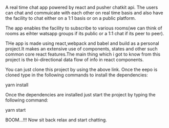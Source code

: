 A real time chat app powered by react and pusher chatkit api. The users can chat and commuicate with each other on real time basis and also have the facility to chat either on a 1:1 basis or on a public platform.

The app enables the facility to subscribe to various rooms(we can think of rooms as eihter watsapp groups if its public or a 1:1 chat if its peer to peer). 

THe app is made using react,webpack and babel and build as a personal project.It makes an extensive use of components, states and other such common core react features.The main thing which i got to know from this project is the bi-directional data flow of info in react components.

You can just clone this project by using the above link. Once the eepo is cloned type in the following commands to install the dependencies:

yarn install

Once the dependencies are installed just start the project by typing the following command:

yarn start

BOOM...!!! Now sit back relax and start chatting.

